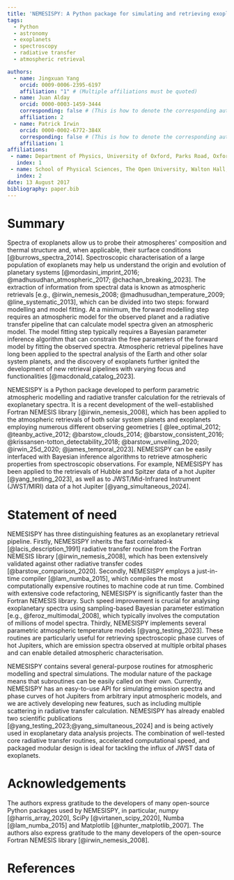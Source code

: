 ```yaml
---
title: 'NEMESISPY: A Python package for simulating and retrieving exoplanetary spectra'
tags:
  - Python
  - astronomy
  - exoplanets
  - spectroscopy
  - radiative transfer
  - atmospheric retrieval

authors:
  - name: Jingxuan Yang
    orcid: 0009-0006-2395-6197
    affiliation: "1" # (Multiple affiliations must be quoted)
  - name: Juan Alday
    orcid: 0000-0003-1459-3444
    corresponding: false # (This is how to denote the corresponding author)
    affiliation: 2
  - name: Patrick Irwin
    orcid: 0000-0002-6772-384X
    corresponding: false # (This is how to denote the corresponding author)
    affiliation: 1
affiliations:
 - name: Department of Physics, University of Oxford, Parks Road, Oxford OX1 3PU, UK
   index: 1
 - name: School of Physical Sciences, The Open University, Walton Hall, Milton Keynes MK7 6AA, UK
   index: 2
date: 13 August 2017
bibliography: paper.bib
---
```

# Summary

Spectra of exoplanets allow us to probe their atmospheres' composition and thermal structure and, when applicable, their surface conditions [@burrows_spectra_2014]. Spectroscopic characterisation of a large population of exoplanets may help us understand the origin and evolution of planetary systems [@mordasini_imprint_2016; @madhusudhan_atmospheric_2017; @chachan_breaking_2023]. The extraction of information from spectral data is known as atmospheric retrievals [e.g., @irwin_nemesis_2008; @madhusudhan_temperature_2009; @line_systematic_2013], which can be divided into two steps: forward modelling and model fitting. At a minimum, the forward modelling step requires an atmospheric model for the observed planet and a radiative transfer pipeline that can calculate model spectra given an atmospheric model. The model fitting step typically requires a Bayesian parameter inference algorithm that can constrain the free parameters of the forward model by fitting the observed spectra. Atmospheric retrieval pipelines have long been applied to the spectral analysis of the Earth and other solar system planets, and the discovery of exoplanets further ignited the development of new retrieval pipelines with varying focus and functionalities [@macdonald_catalog_2023].

NEMESISPY is a Python package developed to perform parametric atmospheric modelling and radiative transfer calculation for the retrievals of exoplanetary spectra. It is a recent development of the well-established Fortran NEMESIS library [@irwin_nemesis_2008], which has been applied to the atmospheric retrievals of both solar system planets and exoplanets employing numerous different observing geometries [ @lee_optimal_2012; @teanby_active_2012; @barstow_clouds_2014; @barstow_consistent_2016; @krissansen-totton_detectability_2018; @barstow_unveiling_2020; @irwin_25d_2020; @james_temporal_2023]. NEMESISPY can be easily interfaced with Bayesian inference algorithms to retrieve atmospheric properties from spectroscopic observations. For example, NEMESISPY has been applied to the retrievals of Hubble and Spitzer data of a hot Jupiter [@yang_testing_2023], as well as to JWST/Mid-Infrared Instrument (JWST/MIRI) data of a hot Jupiter [@yang_simultaneous_2024].

# Statement of need

NEMESISPY has three distinguishing features as an exoplanetary retrieval pipeline. Firstly, NEMESISPY inherits the fast correlated-k [@lacis_description_1991] radiative transfer routine from the Fortran NEMESIS library [@irwin_nemesis_2008], which has been extensively validated against other radiative transfer codes [@barstow_comparison_2020]. Secondly, NEMESISPY employs a just-in-time compiler [@lam_numba_2015], which compiles the most computationally expensive routines to machine code at run time. Combined with extensive code refactoring, NEMESISPY is significantly faster than the Fortran NEMESIS library. Such speed improvement is crucial for analysing exoplanetary spectra using sampling-based Bayesian parameter estimation [e.g., @feroz_multimodal_2008], which typically involves the computation of millions of model spectra. Thirdly, NEMESISPY implements several parametric atmospheric temperature models [@yang_testing_2023]. These routines are particularly useful for retrieving spectroscopic phase curves of hot Jupiters, which are emission spectra observed at multiple orbital phases and can enable detailed atmospheric characterisation.

NEMESISPY contains several general-purpose routines for atmospheric modelling and spectral simulations. The modular nature of the package means that subroutines can be easily called on their own. Currently, NEMESISPY has an easy-to-use API for simulating emission spectra and phase curves of hot Jupiters from arbitrary input atmospheric models, and we are actively developing new features, such as including multiple scattering in radiative transfer calculation. NEMESISPY has already enabled two scientific publications [@yang_testing_2023;@yang_simultaneous_2024] and is being actively used in exoplanetary data analysis projects. The combination of well-tested core radiative transfer routines, accelerated computational speed, and packaged modular design is ideal for tackling the influx of JWST data of exoplanets.

# Acknowledgements

The authors express gratitude to the developers of many open-source Python packages used by NEMESISPY, in particular, numpy [@harris_array_2020], SciPy [@virtanen_scipy_2020], Numba [@lam_numba_2015] and Matplotlib [@hunter_matplotlib_2007]. The authors also express gratitude to the many developers of the open-source Fortran NEMESIS library [@irwin_nemesis_2008].

# References
